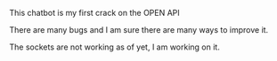 This chatbot is my first crack on the OPEN API

There are many bugs and I am sure there are many ways to improve it.

The sockets are not working as of yet, I am working on it.
